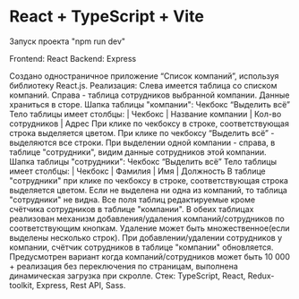 # React + TypeScript + Vite

Запуск проекта "npm run dev"

Frontend: React
Backend: Express

Создано одностраничное приложение “Список компаний”, используя библиотеку React.js.
Реализация:
Слева имеется таблица со списком компаний. Справа - таблица сотрудников выбранной компании. Данные храниться в сторе. 
Шапка таблицы "компании": Чекбокс “Выделить всё”
Тело таблицы имеет столбцы: | Чекбокс | Название компании | Кол-во сотрудников | Адрес
При клике по чекбоксу в строке, соответствующая строка выделяется цветом. При клике по чекбоксу “Выделить всё” - выделяются все строки.
При выделении одной компании - справа, в таблице "сотрудники", видим данные сотрудников этой компании.
Шапка таблицы "сотрудники": Чекбокс “Выделить всё”
Тело таблицы имеет столбцы: | Чекбокс | Фамилия | Имя | Должность
В таблице "сотрудники" при клике по чекбоксу в строке, соответствующая строка выделяется цветом.
Если не выделена ни одна из компаний, то таблица "сотрудники" не видна.
Все поля таблиц редактируемые кроме счётчика сотрудников в таблице "компании".
В обеих таблицах реализован механизм добавления/удаления компаний/сотрудников по соответствующим кнопкам. Удаление может быть множественное(если выделены несколько строк).
При добавлении/удалении сотрудников у компании, счётчик сотрудников в таблице "компании" обновляется.
Предусмотрен вариант когда компаний/сотрудников может быть 10 000 + реализация без переключения по страницам, выполнена динамическая загрузка при скролле.
Стек:  TypeScript, React, Redux-toolkit, Express, Rest API, Sass.

